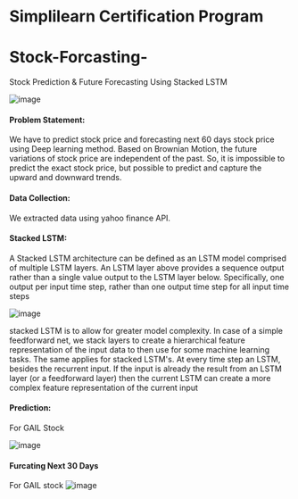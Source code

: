 # Simplilearn Certification Program

# Stock-Forcasting-
Stock Prediction &amp; Future Forecasting Using Stacked LSTM

![image](https://user-images.githubusercontent.com/66784537/183088648-cd18aa47-7bb9-4f6c-adcc-f8855ec654ac.png)

#### Problem Statement: 
We have to predict stock price and forecasting next 60 days stock price using Deep learning method. Based on Brownian Motion, the future variations of stock price are independent of the past. So, it is impossible to predict the exact stock price, but possible to predict and capture the upward and downward trends.

#### Data Collection:
We extracted data using yahoo finance API. 

#### Stacked LSTM: 
A Stacked LSTM architecture can be defined as an LSTM model comprised of multiple LSTM layers. An LSTM layer above provides a sequence output rather than a single value output to the LSTM layer below. Specifically, one output per input time step, rather than one output time step for all input time steps

![image](https://user-images.githubusercontent.com/66784537/183088241-6d389462-49e9-4c97-9906-947097a52761.png)


                                                            
stacked LSTM is to allow for greater model complexity. In case of a simple feedforward net, we stack layers to create a hierarchical feature representation of the input data to then use for some machine learning tasks. The same applies for stacked LSTM's.
At every time step an LSTM, besides the recurrent input. If the input is already the result from an LSTM layer (or a feedforward layer) then the current LSTM can create a more complex feature representation of the current input


#### Prediction: 
 For GAIL Stock
 
![image](https://user-images.githubusercontent.com/66784537/183088568-a4f409e1-8311-4746-ae58-710c2c5ee885.png)


#### Furcating Next 30 Days 
For GAIL stock
![image](https://user-images.githubusercontent.com/66784537/183088648-cd18aa47-7bb9-4f6c-adcc-f8855ec654ac.png)

 


